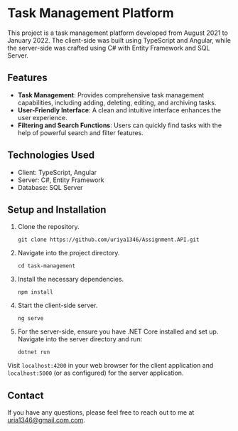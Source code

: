 # Task Management Platform

This project is a task management platform developed from August 2021 to January 2022. The client-side was built using TypeScript and Angular, while the server-side was crafted using C# with Entity Framework and SQL Server.

## Features

- **Task Management**: Provides comprehensive task management capabilities, including adding, deleting, editing, and archiving tasks.
- **User-Friendly Interface**: A clean and intuitive interface enhances the user experience.
- **Filtering and Search Functions**: Users can quickly find tasks with the help of powerful search and filter features.

## Technologies Used

- Client: TypeScript, Angular
- Server: C#, Entity Framework
- Database: SQL Server

## Setup and Installation

1. Clone the repository.
    ```shell
    git clone https://github.com/uriya1346/Assignment.API.git
    ```
2. Navigate into the project directory.
    ```shell
    cd task-management
    ```
3. Install the necessary dependencies.
    ```shell
    npm install
    ```
4. Start the client-side server.
    ```shell
    ng serve
    ```
5. For the server-side, ensure you have .NET Core installed and set up. Navigate into the server directory and run:
    ```shell
    dotnet run
    ```
Visit `localhost:4200` in your web browser for the client application and `localhost:5000` (or as configured) for the server application.

## Contact

If you have any questions, please feel free to reach out to me at uria1346@gmail.com.com.
